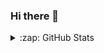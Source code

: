 ### Hi there 👋

<!--
**rhythmbhandari/rhythmbhandari** is a ✨ _special_ ✨ repository because its `README.md` (this file) appears on your GitHub profile.

Here are some ideas to get you started:

- 🔭 I’m currently working on ...
- 🌱 I’m currently learning ...
- 👯 I’m looking to collaborate on ...
- 🤔 I’m looking for help with ...
- 💬 Ask me about ...
- 📫 How to reach me: ...
- 😄 Pronouns: ...
- ⚡ Fun fact: ...
-->



<details>
  <summary>:zap: GitHub Stats</summary>

  <img align="left" alt="Rhythm's GitHub Stats" src="https://github-readme-stats.rhythmbhandari.vercel.app/api?username=rhythmbhandari&show_icons=true&hide_border=true" />

</details>
